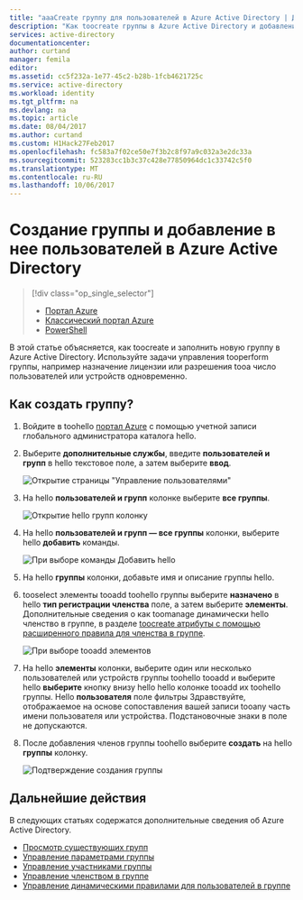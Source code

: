 ```yaml
---
title: "aaaCreate группу для пользователей в Azure Active Directory | Документы Microsoft"
description: "Как toocreate группы в Azure Active Directory и добавление членов группы toohello"
services: active-directory
documentationcenter: 
author: curtand
manager: femila
editor: 
ms.assetid: cc5f232a-1e77-45c2-b28b-1fcb4621725c
ms.service: active-directory
ms.workload: identity
ms.tgt_pltfrm: na
ms.devlang: na
ms.topic: article
ms.date: 08/04/2017
ms.author: curtand
ms.custom: H1Hack27Feb2017
ms.openlocfilehash: fc583a7f02ce50e7f3b2c8f97a9c032a3e2dc33a
ms.sourcegitcommit: 523283cc1b3c37c428e77850964dc1c33742c5f0
ms.translationtype: MT
ms.contentlocale: ru-RU
ms.lasthandoff: 10/06/2017
---
```

# <a name="create-a-group-and-add-members-in-azure-active-directory"></a>Создание группы и добавление в нее пользователей в Azure Active Directory
> [!div class="op_single_selector"]
> * [Портал Azure](active-directory-groups-create-azure-portal.md)
> * [Классический портал Azure](active-directory-accessmanagement-manage-groups.md)
> * [PowerShell](active-directory-accessmanagement-groups-settings-v2-cmdlets.md)
>
>

В этой статье объясняется, как toocreate и заполнить новую группу в Azure Active Directory. Используйте задачи управления tooperform группы, например назначение лицензии или разрешения tooa число пользователей или устройств одновременно.

## <a name="how-do-i-create-a-group"></a>Как создать группу?
1. Войдите в toohello [портал Azure](https://portal.azure.com) с помощью учетной записи глобального администратора каталога hello.
2. Выберите **дополнительные службы**, введите **пользователей и групп** в hello текстовое поле, а затем выберите **ввод**.

   ![Открытие страницы "Управление пользователями"](./media/active-directory-groups-create-azure-portal/search-user-management.png)
3. На hello **пользователей и групп** колонке выберите **все группы**.

   ![Открытие hello групп колонку](./media/active-directory-groups-create-azure-portal/view-groups-blade.png)
4. На hello **пользователей и групп — все группы** колонки, выберите hello **добавить** команды.

   ![При выборе команды Добавить hello](./media/active-directory-groups-create-azure-portal/add-group-command.png)
5. На hello **группы** колонки, добавьте имя и описание группы hello.
6. tooselect элементы tooadd toohello группы выберите **назначено** в hello **тип регистрации членства** поле, а затем выберите **элементы**. Дополнительные сведения о как toomanage динамически hello членство в группе, в разделе [toocreate атрибуты с помощью расширенного правила для членства в группе](active-directory-groups-dynamic-membership-azure-portal.md).

   ![При выборе tooadd элементов](./media/active-directory-groups-create-azure-portal/select-members.png)
7. На hello **элементы** колонки, выберите один или несколько пользователей или устройств группы toohello tooadd и выберите hello **выберите** кнопку внизу hello hello колонке tooadd их toohello группы. Hello **пользователя** поле фильтры Здравствуйте, отображаемое на основе сопоставления вашей записи tooany часть имени пользователя или устройства. Подстановочные знаки в поле не допускаются.
8. После добавления членов группы toohello выберите **создать** на hello **группы** колонку.    

   ![Подтверждение создания группы](./media/active-directory-groups-create-azure-portal/create-group-confirmation.png)


## <a name="next-steps"></a>Дальнейшие действия
В следующих статьях содержатся дополнительные сведения об Azure Active Directory.

* [Просмотр существующих групп](active-directory-groups-view-azure-portal.md)
* [Управление параметрами группы](active-directory-groups-settings-azure-portal.md)
* [Управление участниками группы](active-directory-groups-members-azure-portal.md)
* [Управление членством в группе](active-directory-groups-membership-azure-portal.md)
* [Управление динамическими правилами для пользователей в группе](active-directory-groups-dynamic-membership-azure-portal.md)
